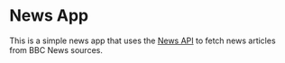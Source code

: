 # News App

This is a simple news app that uses the [News API](https://newsapi.org/) to fetch news articles from BBC News sources.
